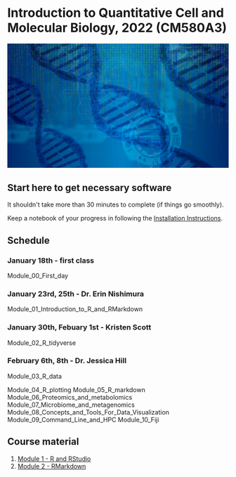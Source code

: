 # Introduction to Quantitative Cell and Molecular Biology, 2022 (CM580A3)

![Bioinformatics Image](/images/dna-g4efa38871_1920.jpeg)

## Start here to get necessary software

It shouldn't take more than 30 minutes to complete (if things go smoothly).

Keep a notebook of your progress in following the [Installation Instructions](Module_0_Installation/README.md).

## Schedule

### January 18th - first class

Module\_00\_First\_day

### January 23rd, 25th - Dr. Erin Nishimura

Module\_01\_Introduction\_to\_R\_and\_RMarkdown

### January 30th, Febuary 1st - Kristen Scott

Module\_02\_R\_tidyverse

### February 6th, 8th - Dr. Jessica Hill

Module\_03\_R\_data


Module\_04\_R\_plotting
Module\_05\_R\_markdown
Module\_06\_Proteomics\_and\_metabolomics
Module\_07\_Microbiome\_and\_metagenomics
Module\_08\_Concepts\_and\_Tools\_For\_Data\_Visualization
Module\_09\_Command\_Line\_and\_HPC
Module\_10\_Fiji

## Course material

1. [Module 1 - R and RStudio](Module_1_RStudio/README.md)
1. [Module 2 - RMarkdown](Module_2_RMarkdown/README.md)
